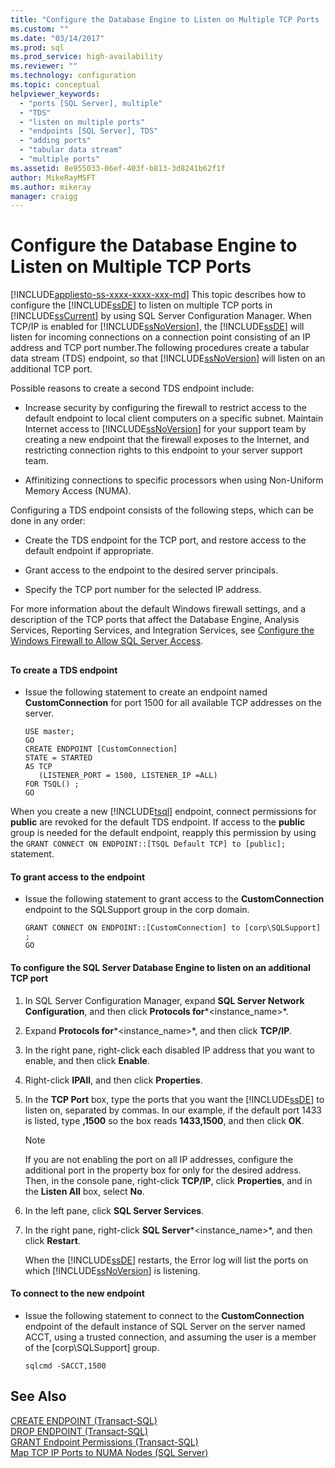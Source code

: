 ```yaml
---
title: "Configure the Database Engine to Listen on Multiple TCP Ports | Microsoft Docs"
ms.custom: ""
ms.date: "03/14/2017"
ms.prod: sql
ms.prod_service: high-availability
ms.reviewer: ""
ms.technology: configuration
ms.topic: conceptual
helpviewer_keywords: 
  - "ports [SQL Server], multiple"
  - "TDS"
  - "listen on multiple ports"
  - "endpoints [SQL Server], TDS"
  - "adding ports"
  - "tabular data stream"
  - "multiple ports"
ms.assetid: 8e955033-06ef-403f-b813-3d8241b62f1f
author: MikeRayMSFT
ms.author: mikeray
manager: craigg
---
```

# Configure the Database Engine to Listen on Multiple TCP Ports
[!INCLUDE[appliesto-ss-xxxx-xxxx-xxx-md](../../includes/appliesto-ss-xxxx-xxxx-xxx-md.md)]
  This topic describes how to configure the [!INCLUDE[ssDE](../../includes/ssde-md.md)] to listen on multiple TCP ports in [!INCLUDE[ssCurrent](../../includes/sscurrent-md.md)] by using SQL Server Configuration Manager. When TCP/IP is enabled for [!INCLUDE[ssNoVersion](../../includes/ssnoversion-md.md)], the [!INCLUDE[ssDE](../../includes/ssde-md.md)] will listen for incoming connections on a connection point consisting of an IP address and TCP port number.The following procedures create a tabular data stream (TDS) endpoint, so that [!INCLUDE[ssNoVersion](../../includes/ssnoversion-md.md)] will listen on an additional TCP port.  
  
 Possible reasons to create a second TDS endpoint include:  
  
-   Increase security by configuring the firewall to restrict access to the default endpoint to local client computers on a specific subnet. Maintain Internet access to [!INCLUDE[ssNoVersion](../../includes/ssnoversion-md.md)] for your support team by creating a new endpoint that the firewall exposes to the Internet, and restricting connection rights to this endpoint to your server support team.  
  
-   Affinitizing connections to specific processors when using Non-Uniform Memory Access (NUMA).  
  
 Configuring a TDS endpoint consists of the following steps, which can be done in any order:  
  
-   Create the TDS endpoint for the TCP port, and restore access to the default endpoint if appropriate.  
  
-   Grant access to the endpoint to the desired server principals.  
  
-   Specify the TCP port number for the selected IP address.  
  
 For more information about the default Windows firewall settings, and a description of the TCP ports that affect the Database Engine, Analysis Services, Reporting Services, and Integration Services, see [Configure the Windows Firewall to Allow SQL Server Access](../../sql-server/install/configure-the-windows-firewall-to-allow-sql-server-access.md).  
  
##  <a name="SSMSProcedure"></a>  
  
#### To create a TDS endpoint  
  
-   Issue the following statement to create an endpoint named **CustomConnection** for port 1500 for all available TCP addresses on the server.  
  
    ```  
    USE master;  
    GO  
    CREATE ENDPOINT [CustomConnection]  
    STATE = STARTED  
    AS TCP  
       (LISTENER_PORT = 1500, LISTENER_IP =ALL)  
    FOR TSQL() ;  
    GO  
    ```  
  
 When you create a new [!INCLUDE[tsql](../../includes/tsql-md.md)] endpoint, connect permissions for **public** are revoked for the default TDS endpoint. If access to the **public** group is needed for the default endpoint, reapply this permission by using the `GRANT CONNECT ON ENDPOINT::[TSQL Default TCP] to [public];` statement.  
  
#### To grant access to the endpoint  
  
-   Issue the following statement to grant access to the **CustomConnection** endpoint to the SQLSupport group in the corp domain.  
  
    ```  
    GRANT CONNECT ON ENDPOINT::[CustomConnection] to [corp\SQLSupport] ;  
    GO  
    ```  
  
#### To configure the SQL Server Database Engine to listen on an additional TCP port  
  
1.  In SQL Server Configuration Manager, expand **SQL Server Network Configuration**, and then click **Protocols for***<instance_name>*.  
  
2.  Expand **Protocols for***<instance_name>*, and then click **TCP/IP**.  
  
3.  In the right pane, right-click each disabled IP address that you want to enable, and then click **Enable**.  
  
4.  Right-click **IPAll**, and then click **Properties**.  
  
5.  In the **TCP Port** box, type the ports that you want the [!INCLUDE[ssDE](../../includes/ssde-md.md)] to listen on, separated by commas. In our example, if the default port 1433 is listed, type **,1500** so the box reads **1433,1500**, and then click **OK**.  
  
    > [!NOTE]  
    >  If you are not enabling the port on all IP addresses, configure the additional port in the property box for only for the desired address. Then, in the console pane, right-click **TCP/IP**, click **Properties**, and in the **Listen All** box, select **No**.  
  
6.  In the left pane, click **SQL Server Services**.  
  
7.  In the right pane, right-click **SQL Server***<instance_name>*, and then click **Restart**.  
  
     When the [!INCLUDE[ssDE](../../includes/ssde-md.md)] restarts, the Error log will list the ports on which [!INCLUDE[ssNoVersion](../../includes/ssnoversion-md.md)] is listening.  
  
#### To connect to the new endpoint  
  
-   Issue the following statement to connect to the **CustomConnection** endpoint of the default instance of SQL Server on the server named ACCT, using a trusted connection, and assuming the user is a member of the [corp\SQLSupport] group.  
  
    ```  
    sqlcmd -SACCT,1500  
    ```  
  
## See Also  
 [CREATE ENDPOINT &#40;Transact-SQL&#41;](../../t-sql/statements/create-endpoint-transact-sql.md)   
 [DROP ENDPOINT &#40;Transact-SQL&#41;](../../t-sql/statements/drop-endpoint-transact-sql.md)   
 [GRANT Endpoint Permissions &#40;Transact-SQL&#41;](../../t-sql/statements/grant-endpoint-permissions-transact-sql.md)   
 [Map TCP IP Ports to NUMA Nodes &#40;SQL Server&#41;](../../database-engine/configure-windows/map-tcp-ip-ports-to-numa-nodes-sql-server.md)  
  
  
